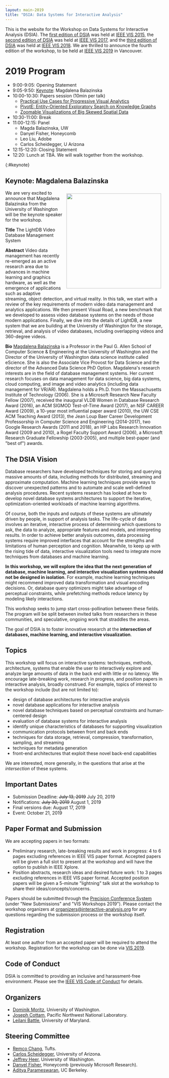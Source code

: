 ```yaml
---
layout: main-2019
title: "DSIA: Data Systems for Interactive Analysis"
---
```


This is the website for the Workshop on Data Systems for
Interactive Analysis (DSIA). The [first edition of DSIA](/year/2015/) was held at
[IEEE VIS 2015](http://ieeevis.org/year/2015/info/vis-welcome/welcome), the [second edition of DSIA](/year/2017/) was held at
[IEEE VIS 2017](http://ieeevis.org/year/2017/welcome), and the [third edition of DSIA](/year/2018/) was held at
[IEEE VIS 2018](http://ieeevis.org/year/2018/welcome).
We are thrilled to announce the fourth edition of the workshop, to be
held at [IEEE VIS 2019](http://ieeevis.org) in Vancouver.

# 2019 Program

* 9:00-9:05: Opening Statement
* 9:05-9:50: [Keynote](#keynote): Magdalena Balazinska
* 10:00-10:30: Papers session (10min per talk)
  * [Practical Use Cases for Progressive Visual Analytics](/papers/2019/Fekete-Progressive-DSIA2019.pdf)
  * [PivotE: Entity-Oriented Exploratory Search on Knowledge Graphs](/papers/2019/Xueran-PivotE-DSIA2019.pdf)
  * [Zoomable Visualizations of Big Skewed Spatial Data](/papers/2019/Tao-Zoomable-DSIA2019.pdf)
* 10:30-11:00: Break
* 11:00-12:15: Panel
  * Magda Balazinska, UW
  * Danyel Fisher, Honeycomb
  * Leo Liu, Adobe
  * Carlos Scheidegger, U Arizona
* 12:15-12:20: Closing Statement
* 12:20: Lunch at TBA. We will walk together from the workshop. 

{:#keynote}
## Keynote: Magdalena Balazinska

<img src="/img/magda.jpg" style="float: right; padding:10px; width: 300px">

We are very excited to announce that Magdalena Balazinska from the University of Washington will be the keynote speaker for the workshop.

**Title** The LightDB Video Database Management System

**Abstract** Video data management has recently re-emerged as an
active research area due to advances in machine learning
and graphics hardware, as well as the emergence of
applications such as adaptive streaming, object
detection, and virtual reality.
In this talk, we start with a review of the key requirements
of modern video data management and analytics applications.
We then present Visual Road, a new benchmark that we developed to
assess video database systems on the needs of those modern applications.
Finally, we dive into the details of LightDB, a new system that
we are building at the University of Washington for the storage,
retrieval, and analysis of video databases, including overlapping
videos and 360-degree videos.

**Bio** [Magdalena Balazinska](https://www.cs.washington.edu/people/faculty/magda) is a Professor in the Paul G. Allen School of Computer Science & Engineering at the University of Washington and the Director of the University of Washington data science institute called eScience. She is also the Associate Vice Provost for Data Science and the director of the Advanced Data Science PhD Option. Magdalena's research interests are in the field of database management systems. Her current research focuses on data management for data science, big data systems, cloud computing, and image and video analytics (including data management for VR/AR). Magdalena holds a Ph.D. from the Massachusetts Institute of Technology (2006). She is a Microsoft Research New Faculty Fellow (2007), received the inaugural VLDB Women in Database Research Award (2016), an ACM SIGMOD Test-of-Time Award (2017), an NSF CAREER Award (2009), a 10-year most influential paper award (2010), the UW CSE ACM Teaching Award (2013), the Jean Loup Baer Career Development Professorship in Computer Science and Engineering (2014-2017), two Google Research Awards (2011 and 2018), an HP Labs Research Innovation Award (2009 and 2010), a Rogel Faculty Support Award (2006), a Microsoft Research Graduate Fellowship (2003-2005), and multiple best-paper (and "best of") awards.

## The DSIA Vision

Database researchers have developed techniques for storing and
querying massive amounts of data, including methods for distributed,
streaming and approximate computation. Machine learning techniques
provide ways to discover unexpected patterns and to automate and scale
well-defined analysis procedures. Recent systems research has looked
at how to develop novel database systems architectures to support the
iterative, optimization-oriented workloads of machine learning
algorithms.

Of course, both the inputs and outputs of these systems are ultimately
driven by people, in support of analysis tasks. The life-cycle of data
involves an iterative, interactive process of determining which
questions to ask, the data to analyze, appropriate features and
models, and interpreting results. In order to achieve better analysis
outcomes, data processing systems require improved interfaces that
account for the strengths and limitations of human perception and
cognition. Meanwhile, to keep up with the rising tide of data,
interactive visualization tools need to integrate more techniques from
databases and machine learning.

**In this workshop, we will explore the idea that the next generation of
database, machine learning, and interactive visualization systems
should not be designed in isolation**. For example, machine learning
techniques might recommend improved data transformation and visual
encoding decisions. Or, database query optimizers might take advantage
of perceptual constraints, while prefetching methods reduce latency by
modeling likely interactions.

This workshop seeks to jump start cross-pollination between these
fields. The program will be split between invited talks from
researchers in these communities, and speculative, ongoing work that
straddles the areas.

The goal of DSIA is to foster innovative research at the
**intersection of databases, machine learning, and interactive
visualization**.

## Topics

This workshop will focus on interactive systems: techniques,
methods, architecture, systems that enable the user to interactively
explore and analyze large amounts of data in the back end with
little or no latency. We encourage late-breaking work,
research in progress, and position papers in interactive analysis,
broadly construed. For example, topics of interest to the workshop include (but are not limited to):

* design of database architectures for interactive analysis
* novel database applications for interactive analysis
* novel database techniques based on perceptual constraints and
  human-centered design
* evaluation of database systems for interactive analysis
* identify unique characteristics of databases for supporting visualization
* communication protocols between front and back ends
* techniques for data storage, retrieval, compression, transformation,
  sampling, and streaming
* techniques for metadata generation
* front-end architectures that exploit these novel back-end capabilities

We are interested, more generally, in the questions that arise at the
*intersection* of these systems.

## Important Dates

* Submission Deadline: ~~July 13, 2019~~ July 20, 2019
* Notifications: ~~July 30, 2019~~ August 1, 2019
* Final versions due: August 17, 2019
* Event: October 21, 2019

## Paper Format and Submission

We are accepting papers in two formats:
* Preliminary research, late-breaking results and work in progress: 4 to 6 pages excluding references in IEEE VIS paper format. Accepted papers will be given a full slot to present at the workshop and will have the option to publish in IEEE Xplore.
* Position abstracts, research ideas and desired future work: 1 to 3 pages excluding references in IEEE VIS paper format. Accepted position papers will be given a 5-minute "lightning" talk slot at the workshop to share their ideas/concepts/concerns.

Papers should be submitted through the
[Precision Conference System](https://new.precisionconference.com/)
(under "New Submissions" and "VIS Workshops 2019").
Please contact the workshop organizers at
[organizers@interactive-analysis.org](mailto:organizers@interactive-analysis.org)
for any questions regarding the submission process or the workshop itself.

## Registration

At least one author from an accepted paper will be required to attend the workshop. Registration for the workshop can be done via [VIS 2019](http://ieeevis.org/).

## Code of Conduct

DSIA is committed to providing an inclusive and harassment-free environment. Please see the [IEEE VIS Code of Conduct](http://ieeevis.org/year/2019/info/inclusion-and-diversity/code-of-conduct) for details.

## Organizers

* [Dominik Moritz](https://homes.cs.washington.edu/~domoritz/), University of Washington.
* [Joseph Cottam](https://www.pnnl.gov/science/staff/staff_info.asp?staff_num=9106), Pacific Northwest National Laboratory.
* [Leilani Battle](http://cs.umd.edu/~leilani/), University of Maryland.

## Steering Committee

* [Remco Chang](http://www.cs.tufts.edu/~remco/), Tufts.
* [Carlos Scheidegger](https://cscheid.net/), University of Arizona.
* [Jeffrey Heer](https://homes.cs.washington.edu/~jheer/), University of Washington.
* [Danyel Fisher](https://www.microsoft.com/en-us/research/people/danyelf/), Honeycomb (previously Microsoft Research).
* [Aditya Parameswaran](http://data-people.cs.illinois.edu/), UC Berkeley.
